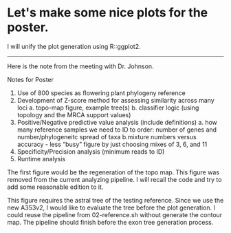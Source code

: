 # Let's make some nice plots for the poster.

I will unify the plot generation using R::ggplot2. 

---
Here is the note from the meeting with Dr. Johnson.

Notes for Poster
1. Use of 800 species as flowering plant phylogeny reference
2. Development of Z-score method for assessing similarity across many loci
    a. topo-map figure, example tree(s)
    b. classifier logic (using topology and the MRCA support values)
3. Positive/Negative predictive value analysis (include definitions)
    a. how many reference samples we need to ID to order: number of genes and number/phylogeneitc spread of taxa
    b.mixture numbers versus accuracy - less “busy” figure by just choosing mixes of 3, 6, and 11
4. Specificity/Precision analysis (minimum reads to ID)
5. Runtime analysis

The first figure would be the regeneration of the topo map. This figure was removed from the current analyzing pipeline. I will recall the code and try to add some reasonable edition to it.

This figure requires the astral tree of the testing reference. Since we use the new A353v2, I would like to evaluate the tree before the plot generation. I could reuse the pipeline from 02-reference.sh without generate the contour map. The pipeline should finish before the exon tree generation process.

